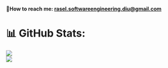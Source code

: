 #### 📨How to reach me: rasel.softwareengineering.diu@gmail.com 


# 📊 GitHub Stats:
![](https://github-readme-stats.vercel.app/api?username=Rasel-swe&theme=radical&hide_border=true&include_all_commits=false&count_private=false)<br/>
![](https://github-readme-streak-stats.herokuapp.com/?user=Rasel-swe&theme=radical&hide_border=true)<br/>







